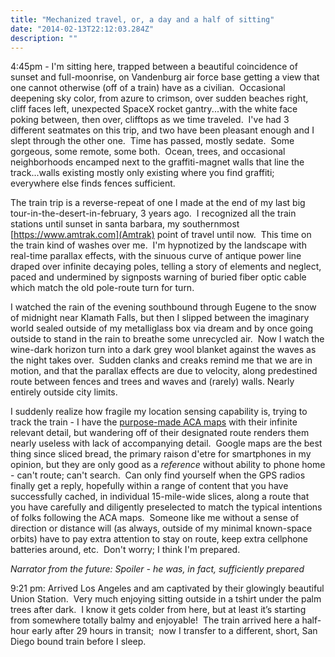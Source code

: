 ```yaml
---
title: "Mechanized travel, or, a day and a half of sitting"
date: "2014-02-13T22:12:03.284Z"
description: ""
---
```



4:45pm - I'm sitting here, trapped between a beautiful coincidence of sunset and full-moonrise, on Vandenburg air force base getting a view that one cannot otherwise (off of a train) have as a civilian.  Occasional deepening sky color, from azure to crimson, over sudden beaches right, cliff faces left, unexpected SpaceX rocket gantry...with the white face poking between, then over, clifftops as we time traveled.  I've had 3 different seatmates on this trip, and two have been pleasant enough and I slept through the other one.  Time has passed, mostly sedate.  Some gorgeous, some remote, some both.  Ocean, trees, and occasional neighborhoods encamped next to the graffiti-magnet walls that line the track...walls existing mostly only existing where you find graffiti; everywhere else finds fences sufficient.

The train trip is a reverse-repeat of one I made at the end of my last big tour-in-the-desert-in-february, 3 years ago.  I recognized all the train stations until sunset in santa barbara, my southernmost [https://www.amtrak.com](Amtrak) point of travel until now.  This time on the train kind of washes over me.  I'm hypnotized by the landscape with real-time parallax effects, with the sinuous curve of antique power line draped over infinite decaying poles, telling a story of elements and neglect, paced and undermined by signposts warning of buried fiber optic cable which match the old pole-route turn for turn.

I watched the rain of the evening southbound through Eugene to the snow of midnight near Klamath Falls, but then I slipped between the imaginary world sealed outside of my metalliglass box via dream and by once going outside to stand in the rain to breathe some unrecycled air.  Now I watch the wine-dark horizon turn into a dark grey wool blanket against the waves as the night takes over.  Sudden clanks and creaks remind me that we are in motion, and that the parallax effects are due to velocity, along predestined route between fences and trees and waves and (rarely) walls.  Nearly entirely outside city limits.

I suddenly realize how fragile my location sensing capability is, trying to track the train - I have the [purpose-made ACA maps](https://www.adventurecycling.org/cyclosource-store/route-maps/sp/adventure-cycling-association-southern-tier-map-set/) with their infinite relevant detail, but wandering off of their designated route renders them nearly useless with lack of accompanying detail.  Google maps are the best thing since sliced bread, the primary raison d'etre for smartphones in my opinion, but they are only good as a *reference* without ability to phone home - can't route; can't search.  Can only find yourself when the GPS radios finally get a reply, hopefully within a range of content that you have successfully cached, in individual 15-mile-wide slices, along a route that you have carefully and diligently preselected to match the typical intentions of folks following the ACA maps.  Someone like me without a sense of direction or distance will (as always, outside of my minimal known-space orbits) have to pay extra attention to stay on route, keep extra cellphone batteries around, etc.  Don't worry; I think I'm prepared.

*Narrator from the future:  Spoiler - he was, in fact, sufficiently prepared*

9:21 pm: Arrived Los Angeles and am captivated by their glowingly beautiful Union Station.  Very much enjoying sitting outside in a tshirt under the palm trees after dark.  I know it gets colder from here, but at least it&rsquo;s starting from somewhere totally balmy and enjoyable!  The train arrived here a half-hour early after 29 hours in transit;  now I transfer to a different, short, San Diego bound train before I sleep.
